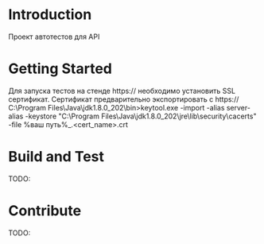 # Introduction 
Проект автотестов для API

# Getting Started
Для запуска тестов на стенде https://<url>
необходимо установить SSL сертификат. Сертификат предварительно экспортировать с https://<url>
C:\Program Files\Java\jdk1.8.0_202\bin>keytool.exe -import -alias server-alias -keystore "C:\Program Files\Java\jdk1.8.0_202\jre\lib\security\cacerts" -file %ваш путь%\_.<cert_name>.crt

# Build and Test
TODO: 

# Contribute
TODO: 